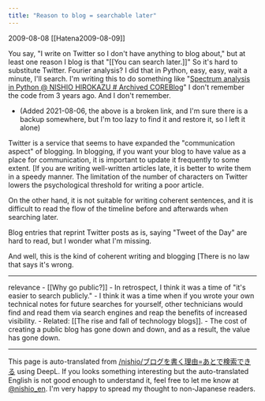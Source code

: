 ```yaml
---
title: "Reason to blog = searchable later"
---
```


2009-08-08 [[Hatena2009-08-09]]

You say, "I write on Twitter so I don't have anything to blog about," but at least one reason I blog is that "[[You can search later.]]" So it's hard to substitute Twitter. Fourier analysis? I did that in Python, easy, easy, wait a minute, I'll search. I'm writing this to do something like "[Spectrum analysis in Python @ NISHIO HIROKAZU # Archived COREBlog](http://www.nishiohirokazu.org/archived_coreblog/962)" I don't remember the code from 3 years ago. And I don't remember.
- (Added 2021-08-06, the above is a broken link, and I'm sure there is a backup somewhere, but I'm too lazy to find it and restore it, so I left it alone)

Twitter is a service that seems to have expanded the "communication aspect" of blogging. In blogging, if you want your blog to have value as a place for communication, it is important to update it frequently to some extent. [If you are writing well-written articles late, it is better to write them in a speedy manner. The limitation of the number of characters on Twitter lowers the psychological threshold for writing a poor article.

On the other hand, it is not suitable for writing coherent sentences, and it is difficult to read the flow of the timeline before and afterwards when searching later.

Blog entries that reprint Twitter posts as is, saying "Tweet of the Day" are hard to read, but I wonder what I'm missing.

And well, this is the kind of coherent writing and blogging [There is no law that says it's wrong.

---
relevance
    - [[Why go public?]]
    - In retrospect, I think it was a time of "it's easier to search publicly."
    - I think it was a time when if you wrote your own technical notes for future searches for yourself, other technicians would find and read them via search engines and reap the benefits of increased visibility.
    - Related: [[The rise and fall of technology blogs]].
        - The cost of creating a public blog has gone down and down, and as a result, the value has gone down.

---
This page is auto-translated from [/nishio/ブログを書く理由=あとで検索できる](https://scrapbox.io/nishio/ブログを書く理由=あとで検索できる) using DeepL. If you looks something interesting but the auto-translated English is not good enough to understand it, feel free to let me know at [@nishio_en](https://twitter.com/nishio_en). I'm very happy to spread my thought to non-Japanese readers.
